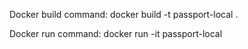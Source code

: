 Docker build command:
docker build -t passport-local .

Docker run command:
docker run -it passport-local
